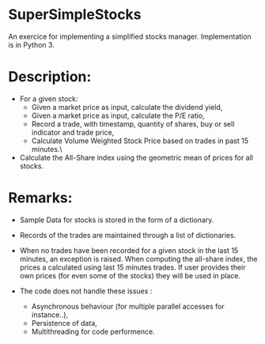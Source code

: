 # SuperSimpleStocks
An exercice for implementing a simplified stocks manager. Implementation is in Python 3.

# Description: 
- For a given stock: 
  - Given a market price as input, calculate the dividend yield,
  - Given a market price as input, calculate the P/E ratio,
  - Record a trade, with timestamp, quantity of shares, buy or sell indicator and trade price,
  - Calculate Volume Weighted Stock Price based on trades in past 15 minutes.\\
- Calculate the All-Share index using the geometric mean of prices for all stocks.


# Remarks:
- Sample Data for stocks is stored in the form of a dictionary.
- Records of the trades are maintained through a list of dictionaries.
- When no trades have been recorded for a given stock in the last 15 minutes, an exception is raised.
When computing the all-share index, the prices a calculated using last 15 minutes trades. If user provides their
own prices (for even some of the stocks) they will be used in place.

- The code does not handle these issues :
  - Asynchronous behaviour (for multiple parallel accesses for instance..),
  - Persistence of data,
  - Multithreading for code performence.
